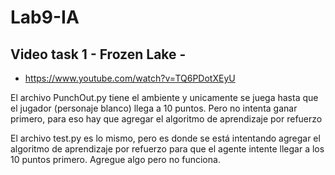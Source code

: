 # Lab9-IA
## Video task 1 - Frozen Lake -
- https://www.youtube.com/watch?v=TQ6PDotXEyU

El archivo PunchOut.py tiene el ambiente y unicamente se juega hasta que el jugador (personaje blanco) llega a 10 puntos. Pero no intenta ganar primero, para eso hay que agregar el algoritmo de aprendizaje por refuerzo

El archivo test.py es lo mismo, pero es donde se está intentando agregar el algoritmo de aprendizaje por refuerzo para que el agente intente llegar a los 10 puntos primero. Agregue algo pero no funciona. 
